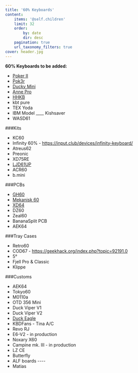 ```yaml
---
title: '60% Keyboards'
content:
    items: '@self.children'
    limit: 32
    order:
        by: date
        dir: desc
    pagination: true
    url_taxonomy_filters: true
cover: header.jpg
---
```


**60% Keyboards to be added:** 
- [Poker II]()
- [Pok3r]()
- [Ducky Mini]()
- [Anne Pro]()
- [HHKB]()
- kbt pure
- TEX Yoda
- IBM Model ____ Kishsaver
- WASD61


###Kits
- KC60
- Infinity 60% - https://input.club/devices/infinity-keyboard/
- Atreus62
- Preonic
- XD75RE
- [LJD61UP]()
- ACR60
- b.mini

###PCBs
- [GH60]()
- [Mekanisk 60]()
- [XD64]()
- DZ60
- Zeal60
- BananaSplit PCB
- AEK64

###Tray Cases
- Retro60
- COD67 - https://geekhack.org/index.php?topic=92191.0
- 5°
- Fjell Pro & Classic
- Klippe

###Customs
- AEK64
- Tokyo60
- M0110a
- OTD 356 Mini
- Duck Viper V1
- Duck Viper V2
- [Duck Eagle]()
- KBDFans - Tina A/C
- Revo RJ
- E6-V2 - in production
- Noxary X60
- Campine mk. III -  in production
- LZ CE
- Butterfly
- ALF boards ----
- Matias